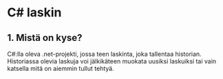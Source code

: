 # C# laskin

## 1. Mistä on kyse?

C#:lla oleva .net-projekti, jossa teen laskinta, joka tallentaa historian. Historiassa olevia laskuja voi jälkikäteen muokata uusiksi laskuiksi tai vain katsella mitä on aiemmin tullut tehtyä.
